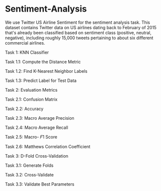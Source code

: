 # Sentiment-Analysis

We use Twitter US Airline Sentiment for the sentiment analysis task. This dataset contains Twitter data on US airlines dating back to February of 2015 that's already been classified based on sentiment class (positive, neutral, negative), including roughly 15,000 tweets pertaining to about six different commercial airlines.

Task 1: KNN Classifier

Task 1.1: Compute the Distance Metric

Task 1.2: Find K-Nearest Neighbor Labels

Task 1.3: Predict Label for Test Data


Task 2: Evaluation Metrics

Task 2.1: Confusion Matrix

Task 2.2: Accuracy

Task 2.3: Macro Average Precision

Task 2.4: Macro Average Recall

Task 2.5: Macro- 𝐹1  Score

Task 2.6: Matthews Correlation Coefficient

Task 3: D-Fold Cross-Validation

Task 3.1: Generate Folds

Task 3.2: Cross-Validate

Task 3.3: Validate Best Parameters

